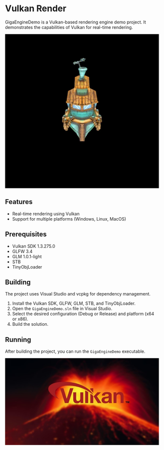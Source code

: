 # Vulkan Render

GigaEngineDemo is a Vulkan-based rendering engine demo project. It demonstrates the capabilities of Vulkan for real-time rendering.

![Demo](Demo.gif)

## Features

- Real-time rendering using Vulkan
- Support for multiple platforms (Windows, Linux, MacOS)

## Prerequisites

- Vulkan SDK 1.3.275.0
- GLFW 3.4
- GLM 1.0.1-light
- STB
- TinyObjLoader

## Building

The project uses Visual Studio and vcpkg for dependency management.

1. Install the Vulkan SDK, GLFW, GLM, STB, and TinyObjLoader.
2. Open the `GigaEngineDemo.sln` file in Visual Studio.
3. Select the desired configuration (Debug or Release) and platform (x64 or x86).
4. Build the solution.

## Running

After building the project, you can run the `GigaEngineDemo` executable.

![Vulkan Render](Vulkan.jpg)
